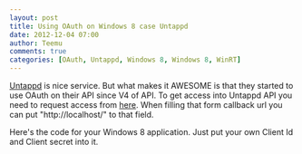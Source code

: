 ```yaml
---
layout: post
title: Using OAuth on Windows 8 case Untappd
date: 2012-12-04 07:00
author: Teemu
comments: true
categories: [OAuth, Untappd, Windows 8, Windows 8, WinRT]
---
```

<a href="https://untappd.com/">Untappd</a> is nice service. But what makes it AWESOME is that they started to use OAuth on their API since V4 of API.<!--more--> To get access into Untappd API you need to request access from <a href="https://untappd.com/api/">here</a>. When filling that form callback url you can put "http://localhost/" to that field.

Here's the code for your Windows 8 application. Just put your own Client Id and Client secret into it.
<script type="text/javascript" src="https://gist.github.com/4185689.js"></script>
